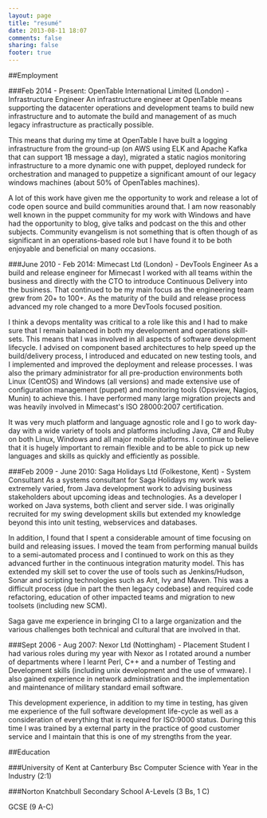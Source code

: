 ```yaml
---
layout: page
title: "resumé"
date: 2013-08-11 18:07
comments: false
sharing: false
footer: true
---
```


##Employment

###Feb 2014 - Present: OpenTable International Limited (London) - Infrastructure Engineer
An infrastructure engineer at OpenTable means supporting the datacenter operations and development teams to build new infrastructure and to automate the build and management of as much legacy infrastructure as practically possible.

This means that during my time at OpenTable I have built a logging infrastructure from the ground-up (on AWS using ELK and Apache Kafka that can support 1B message a day), migrated a static nagios monitoring infrastructure to a more dynamic one with puppet, deployed rundeck for orchestration and managed to puppetize a significant amount of our legacy windows machines (about 50% of OpenTables machines).

A lot of this work have given me the opportunity to work and release a lot of code open source and build communities around that. I am now reasonably well known in the puppet community for my work with Windows and have had the opportunity to blog, give talks and podcast on the this and other subjects. Community evangelism is not something that is often though of as significant in an operations-based role but I have found it to be both enjoyable and beneficial on many occasions.

###June 2010 - Feb 2014: Mimecast Ltd (London) - DevTools Engineer
As a build and release engineer for Mimecast I worked with all teams within the business and directly with the CTO to introduce Continuous Delivery into the business. That continued to be my main focus as the engineering team grew from 20+ to 100+. As the maturity of the build and release process advanced my role changed to a more DevTools focused position.

I think a devops mentality was critical to a role like this and I had to make sure that I remain balanced in both my development and operations skill-sets. This means that I was involved in all aspects of software development lifecycle. I advised on component based architectures to help speed up the build/delivery process, I introduced and educated on new testing tools, and I implemented and improved the deployment and release processes. I was also the primary administrator for all pre-production environments both Linux (CentOS) and Windows (all versions) and made extensive use of configuration management (puppet) and monitoring tools (Opsview, Nagios, Munin) to achieve this. I have performed many large migration projects and was heavily involved in Mimecast's ISO 28000:2007 certification.

It was very much platform and language agnostic role and I go to work day-day with a wide variety of tools and platforms including Java, C# and Ruby on both Linux, Windows and all major mobile platforms. I continue to believe that it is hugely important to remain flexible and to be able to pick up new languages and skills as quickly and efficiently as possible.

###Feb 2009 - June 2010: Saga Holidays Ltd (Folkestone, Kent) - System Consultant
As a systems consultant for Saga Holidays my work was extremely varied, from Java development work to advising business stakeholders about upcoming ideas and technologies. As a developer I worked on Java systems, both client and server side. I was originally recruited for my swing development skills but extended my knowledge beyond this into unit testing, webservices and databases.

In addition, I found that I spent a considerable amount of time focusing on build and releasing issues. I moved the team from performing manual builds to a semi-automated process and I continued to work on this as they advanced further in the continuous integration maturity model. This has extended my skill set to cover the use of tools such as Jenkins/Hudson, Sonar and scripting technologies such as Ant, Ivy and Maven. This was a difficult process (due in part the then legacy codebase) and required code refactoring, education of other impacted teams and migration to new toolsets (including new SCM).

Saga gave me experience in bringing CI to a large organization and the various challenges both technical and cultural that are involved in that.

###Sept 2006 - Aug 2007: Nexor Ltd (Nottingham) - Placement Student
I had various roles during my year with Nexor as I rotated around a number of departments where I learnt Perl, C++ and a number of Testing and Development skills (including unix development and the use of vmware). I also gained experience in network administration and the implementation and maintenance of military standard email software.

This development experience, in addition to my time in testing, has given me experience of the full software development life-cycle as well as a consideration of everything that is required for ISO:9000 status. During this time I was trained by a external party in the practice of good customer service and I maintain that this is one of my strengths from the year.

##Education

###University of Kent at Canterbury
Bsc Computer Science with Year in the Industry (2:1)

###Norton Knatchbull Secondary School
A-Levels (3 Bs, 1 C)

GCSE (9 A-C)
